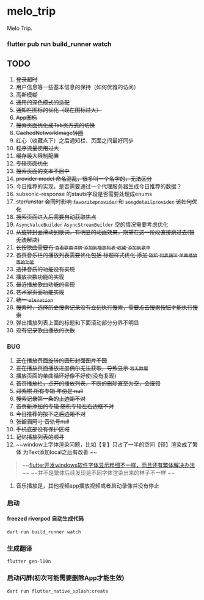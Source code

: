 # melo_trip

Melo Trip.

### flutter pub run build_runner watch

## TODO

1. ~~登录超时~~
1. 用户信息等一些基本信息的保持（如何优雅的访问）
1. ~~高斯模糊~~
1. ~~通用的深色模式的适配~~
1. ~~通知栏图标的优化（现在图标过大）~~
1. ~~App图标~~ 
1. ~~搜索页面优化成Tab页方式的切换~~
1. ~~CachedNetworkImage转圈~~
1. 红心（收藏点下）之后通知栏、页面之间最好同步
1. ~~程序流量使用过大~~
1. ~~缓存最大限制配置~~
1. ~~专辑页面优化~~
1. ~~搜索页面的文本不居中~~
1. ~~provider model 命名混乱，很多叫一个名字的，无法区分~~
1. 今日推荐的实现，是否需要通过一个代理服务器生成今日推荐的数据？ 
1. subsonic-response 的stauts字段是否需要处理成enums
1. ~~star/unstar 会同时影响 `favoriteprovider` 和 `songdetailprovider` 该如何优化~~
1. ~~搜索页面进入后需要自动获取焦点~~
1. ``AsyncValueBuilder`` ``AsyncStreamBuilder`` 空的情况需要考虑优化
1. ~~从旋转封面滑动到歌词，有明显的动画效果，期望在这一阶段直接跳过去(暂无法解决)~~
1. ~~长按歌曲需要有 ``查看歌曲详情`` ``添加到播放列表`` ``收藏`` ``添加到歌单``~~
1. ~~首页音乐栏的播放列表需要优化包括 标题样式优化  添加 ``随机`` ``列表循环`` ``单曲播放等的功能``~~
1. ~~选择音质的功能没有实现~~
1. ~~播放次数功能的实现~~
1. ~~最近播放歌曲功能的实现~~
1. ~~艺术家页面功能实现~~
1. ~~统一 ``elevation``~~
1. ~~搜索时，选择历史搜索记录没有立刻执行搜索，需要点击搜索按钮才能执行搜索~~
1. 弹出播放列表上面的标题和下面滚动部分分界不明显
1. ~~没有记录歌曲播放的次数~~

### BUG
1. ~~正在播放页面旋转的圆形封面图片不圆~~
1. ~~正在播放页面播放进度偶尔无法获取，导致显示 ``暂无数据``~~
1. ~~播放页面的单曲循环好像不好使(没有复现)~~
1. ~~首页播放栏，点开的播放列表，不断的删除直至为空，会报错~~
1. ~~邓紫棋 所有专辑 年份是 null~~
1. ~~搜索记录第一条的上边距不对~~
1. ~~首页新添加的专辑 随机专辑左右边框不对~~
1. ~~今日推荐的按下之后边距不对~~
1. ~~张韶涵阿刁 音轨号null~~
1. ~~手机底部没有保护区域~~
1. ~~记忆播放列表的顺寻~~
1. ~~window上字体渲染问题，比如【复】只占了一半的空间【径】渲染成了繁体 为Text添加local之后有改善 ~~
>  ~~[flutter开发windows软件字体显示粗细不一样，而且还有繁体解决办法](https://blog.csdn.net/weixin_44786530/article/details/135317823) ~~
>  ~~并不是繁体后续发现是不同字体渲染出来的样子不一样 ~~
1. 音乐播放是，其他视频app播放视频或者启动录像并没有停止
### 启动

#### freezed riverpod 自动生成代码
`dart run build_runner watch`
### 生成翻译
`flutter gen-l10n`
### 启动闪屏(初次可能需要删除App才能生效)
`dart run flutter_native_splash:create`
